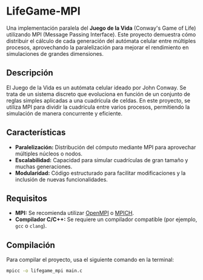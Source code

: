 # LifeGame-MPI

Una implementación paralela del **Juego de la Vida** (Conway's Game of Life) utilizando MPI (Message Passing Interface). Este proyecto demuestra cómo distribuir el cálculo de cada generación del autómata celular entre múltiples procesos, aprovechando la paralelización para mejorar el rendimiento en simulaciones de grandes dimensiones.

## Descripción

El Juego de la Vida es un autómata celular ideado por John Conway. Se trata de un sistema discreto que evoluciona en función de un conjunto de reglas simples aplicadas a una cuadrícula de celdas. En este proyecto, se utiliza MPI para dividir la cuadrícula entre varios procesos, permitiendo la simulación de manera concurrente y eficiente.

## Características

- **Paralelización:** Distribución del cómputo mediante MPI para aprovechar múltiples núcleos o nodos.
- **Escalabilidad:** Capacidad para simular cuadrículas de gran tamaño y muchas generaciones.
- **Modularidad:** Código estructurado para facilitar modificaciones y la inclusión de nuevas funcionalidades.

## Requisitos

- **MPI:** Se recomienda utilizar [OpenMPI](https://www.open-mpi.org/) o [MPICH](https://www.mpich.org/).
- **Compilador C/C++:** Se requiere un compilador compatible (por ejemplo, `gcc` o `clang`).

## Compilación

Para compilar el proyecto, usa el siguiente comando en la terminal:

```bash
mpicc -o lifegame_mpi main.c
